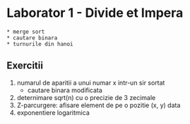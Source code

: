 # Laborator 1 - Divide et Impera
    * merge sort
    * cautare binara
    * turnurile din hanoi

## Exercitii
1. numarul de aparitii a unui numar x intr-un sir sortat
    * cautare binara modificata
2. deternimare sqrt(n) cu o precizie de 3 zecimale
3. Z-parcurgere: afisare element de pe o pozitie (x, y) data
4. exponentiere logaritmica
